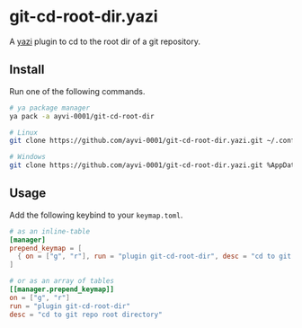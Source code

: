 # git-cd-root-dir.yazi

A [yazi](https://github.com/sxyazi/yazi) plugin to cd to the root dir of a git repository.

## Install

Run one of the following commands.

```sh
# ya package manager
ya pack -a ayvi-0001/git-cd-root-dir

# Linux
git clone https://github.com/ayvi-0001/git-cd-root-dir.yazi.git ~/.config/yazi/plugins/git-cd-root-dir.yazi

# Windows
git clone https://github.com/ayvi-0001/git-cd-root-dir.yazi.git %AppData%\yazi\config\plugins\git-cd-root-dir.yazi
```

## Usage

Add the following keybind to your `keymap.toml`.

```toml
# as an inline-table
[manager]
prepend_keymap = [
  { on = ["g", "r"], run = "plugin git-cd-root-dir", desc = "cd to git repo root directory" }
]

# or as an array of tables
[[manager.prepend_keymap]]
on = ["g", "r"]
run = "plugin git-cd-root-dir"
desc = "cd to git repo root directory"
```

